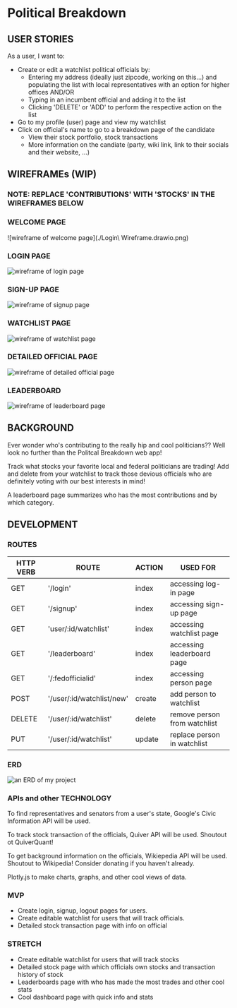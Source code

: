 # Political Breakdown

## USER STORIES

As a user, I want to:

- Create or edit a watchlist political officials by:
  - Entering my address (ideally just zipcode, working on this...) and populating the list with local representatives with an option for higher offices AND/OR
  - Typing in an incumbent official and adding it to the list
  - Clicking 'DELETE' or 'ADD' to perform the respective action on the list
- Go to my profile (user) page and view my watchlist
- Click on official's name to go to a breakdown page of the candidate
  - View their stock portfolio, stock transactions
  - More information on the candiate (party, wiki link, link to their socials and their website, ...) 

## WIREFRAMEs (WIP)

### NOTE: REPLACE 'CONTRIBUTIONS' WITH 'STOCKS' IN THE WIREFRAMES BELOW

### WELCOME PAGE
![wireframe of welcome page](./Login\ Wireframe.drawio.png)

### LOGIN PAGE
![wireframe of login page](./Login2_Wireframe.drawio.png)

### SIGN-UP PAGE
![wireframe of signup page](./Sign-up_Wireframe.drawio.png)

### WATCHLIST PAGE
![wireframe of watchlist page](./Watchlist_Wireframe.drawio.png)

### DETAILED OFFICIAL PAGE
![wireframe of detailed official page](./Detailed_Official_Wireframe.drawio.png)

### LEADERBOARD
![wireframe of leaderboard page](./Leaderboard_Wireframe.drawio.png)

## BACKGROUND

Ever wonder who's contributing to the really hip and cool politicians?? Well look no further than the Politcal Breakdown web app!

Track what stocks your favorite local and federal politicians are trading! Add and delete from your watchlist to track those devious officials who are definitely voting with our best interests in mind!

A leaderboard page summarizes who has the most contributions and by which category.

## DEVELOPMENT

### ROUTES

|HTTP VERB|ROUTE                    |ACTION|USED FOR                     |
|---------|-------------------------|------|---------------------------- |
|GET      |'/login'                 |index |accessing log-in page        |
|GET      |'/signup'                |index |accessing sign-up page       | 
|GET      |'user/:id/watchlist'     |index |accessing watchlist page     |
|GET      |'/leaderboard'           |index |accessing leaderboard page   |
|GET      |'/:fedofficialid'        |index |accessing person page        |
|POST     |'/user/:id/watchlist/new'|create|add person to watchlist      |
|DELETE   |'/user/:id/watchlist'    |delete|remove person from watchlist |
|PUT      |'/user/:id/watchlist'    |update|replace person in watchlist  |

### ERD

![an ERD of my project](./ERD.drawio.png)

### APIs and other TECHNOLOGY

To find representatives and senators from a user's state, Google's Civic Information API will be used.

To track stock transaction of the officials, Quiver API will be used. Shoutout ot QuiverQuant!

To get background information on the officials, Wikiepedia API will be used. Shoutout to Wikipedia! Consider donating if you haven't already.

Plotly.js to make charts, graphs, and other cool views of data.

### MVP

- Create login, signup, logout pages for users.
- Create editable watchlist for users that will track officials.
- Detailed stock transaction page with info on official

### STRETCH

- Create editable watchlist for users that will track stocks
- Detailed stock page with which officials own stocks and transaction history of stock
- Leaderboards page with who has made the most trades and other cool stats
- Cool dashboard page with quick info and stats

